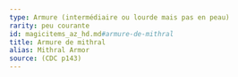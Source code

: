 ```yaml
---
type: Armure (intermédiaire ou lourde mais pas en peau)
rarity: peu courante
id: magicitems_az_hd.md#armure-de-mithral
title: Armure de mithral
alias: Mithral Armor
source: (CDC p143)
---
```


